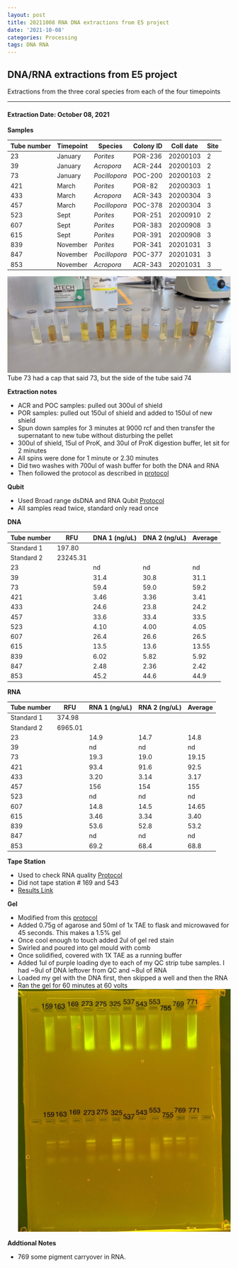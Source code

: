 ```yaml
---
layout: post
title: 20211008 RNA DNA extractions from E5 project
date: '2021-10-08'
categories: Processing
tags: DNA RNA
---
```


## DNA/RNA extractions from E5 project

Extractions from the three coral species from each of the four timepoints

---

#### Extraction Date: October 08, 2021 
**Samples**

| Tube number 	| Timepoint	   	| Species	    | Colony ID 	| Coll date		| Site       	|
|-------------	|------------	|-------------	|-------------	|-------------	|-------------	|
| 23		 	| January	 	| *Porites*		| POR-236      	| 20200103   	| 2				|
| 39			| January	 	| *Acropora*	| ACR-244	    | 20200103		| 2				|
| 73		 	| January	  	| *Pocillopora*	| POC-200    	| 20200103  	| 2				|
| 421		 	| March		 	| *Porites*		| POR-82     	| 20200303   	| 1				|
| 433			| March 		| *Acropora*	| ACR-343	    | 20200304		| 3				|
| 457		 	| March	  		| *Pocillopora*	| POC-378    	| 20200304  	| 3				|
| 523		 	| Sept		 	| *Porites*		| POR-251     	| 20200910   	| 2				|
| 607			| Sept	 		| *Porites*		| POR-383	    | 20200908		| 3				|
| 615		 	| Sept		  	| *Porites*		| POR-391     	| 20200908  	| 3				|
| 839		 	| November	 	| *Porites*		| POR-341	   	| 20201031   	| 3				|
| 847			| November	 	| *Pocillopora*	| POC-377	    | 20201031		| 3				|
| 853		 	| November	  	| *Acropora*	| ACR-343    	| 20201031  	| 3				|


![20211007_samples.jpg](https://github.com/Kterpis/Putnam_Lab_Notebook/blob/master/images/samples/20211007_samples.jpg?raw=true)
Tube 73 had a cap that said 73, but the side of the tube said 74

**Extraction notes**
 - ACR and POC samples: pulled out 300ul of shield
 - POR samples: pulled out 150ul of shield and added to 150ul of new shield 
 - Spun down samples for 3 minutes at 9000 rcf and then transfer the supernatant to new tube without disturbing the pellet
 - 300ul of shield, 15ul of ProK, and 30ul of ProK digestion buffer, let sit for 2 minutes
 - All spins were done for 1 minute or 2.30 minutes
 - Did two washes with 700ul of wash buffer for both the DNA and RNA
 - Then followed the protocol as described in [protocol](https://github.com/emmastrand/EmmaStrand_Notebook/blob/master/_posts/2019-05-31-Zymo-Duet-RNA-DNA-Extraction-Protocol.md)


**Qubit**
 - Used Broad range dsDNA and RNA Qubit [Protocol](https://meschedl.github.io/MESPutnam_Open_Lab_Notebook/Qubit-Protocol/)
 - All samples read twice, standard only read once
 
**DNA**

| Tube number 	| RFU		   	| DNA 1 (ng/uL) | DNA 2 (ng/uL) | Average     	|
|-------------	|------------	|-------------	|-------------	|-------------	|
| Standard 1  	| 197.80	 	| 		      	| 		      	|	         	|
| Standard 2 	| 23245.31	 	| 		    	| 		    	| 	        	|
| 23		 	|		     	| nd	     	| nd	     	| nd        	|
| 39		 	| 			   	| 31.4  	    | 30.8        	| 31.1			|
| 73		  	|		     	| 59.4 	      	| 59.0        	| 59.2        	|
| 421		 	| 			   	| 3.46        	| 3.36        	| 3.41      	|
| 433		  	|		     	| 24.6      	| 23.8         	| 24.2        	|
| 457		 	| 			   	| 33.6      	| 33.4	      	| 33.5       	|
| 523		  	|		     	| 4.10	       	| 4.00        	| 4.05        	|
| 607		 	| 			   	| 26.4       	| 26.6         	| 26.5       	|
| 615		  	|		     	| 13.5  	    | 13.6         	| 13.55        	|
| 839		 	| 			   	| 6.02        	| 5.82         	| 5.92        	|
| 847		  	|		     	| 2.48      	| 2.36      	| 2.42       	|
| 853		 	| 			   	| 45.2        	| 44.6         	| 44.9        	|


**RNA**


| Tube number 	| RFU		   	| RNA 1 (ng/uL) | RNA 2 (ng/uL) | Average     	|
|-------------	|------------	|-------------	|-------------	|-------------	|
| Standard 1  	| 374.98	 	| 		      	| 		      	|	         	|
| Standard 2 	| 6965.01	 	| 		    	| 		    	| 	        	|
| 23		 	|		     	| 14.9	     	| 14.7	     	| 14.8        	|
| 39		 	| 			   	| nd  	    	| nd        	| nd			|
| 73		  	|		     	| 19.3 	      	| 19.0        	| 19.15        	|
| 421		 	| 			   	| 93.4        	| 91.6        	| 92.5      	|
| 433		  	|		     	| 3.20      	| 3.14         	| 3.17        	|
| 457		 	| 			   	| 156       	| 154	      	| 155       	|
| 523		  	|		     	| nd	       	| nd        	| nd        	|
| 607		 	| 			   	| 14.8       	| 14.5         	| 14.65       	|
| 615		  	|		     	| 3.46  	    | 3.34         	| 3.40        	|
| 839		 	| 			   	| 53.6        	| 52.8         	| 53.2        	|
| 847		  	|		     	| nd        	| nd        	| nd        	|
| 853		 	| 			   	| 69.2        	| 68.4         	| 68.8        	|


**Tape Station**
 - Used to check RNA quality [Protocol](https://meschedl.github.io/MESPutnam_Open_Lab_Notebook/RNA-TapeStation-Protocol/) 
 - Did not tape station # 169 and 543
 - [Results Link](https://github.com/Kterpis/Putnam_Lab_Notebook/blob/5792f99f66acab403cb94a8841567e88690658cc/images/tape_station/2021-10-07%20-%2015.02.28.pdf)

**Gel**
 - Modified from this [protocol](https://meschedl.github.io/MESPutnam_Open_Lab_Notebook/Gel-Protocol/)
 - Added 0.75g of agarose and 50ml of 1x TAE to flask and microwaved for 45 seconds. This makes a 1.5% gel
 - Once cool enough to touch added 2ul of gel red stain
 - Swirled and poured into gel mould with comb
 - Once solidified, covered with 1X TAE as a running buffer
 - Added 1ul of purple loading dye to each of my QC strip tube samples. I had ~9ul of DNA leftover from QC and ~8ul of RNA
 - Loaded my gel with the DNA first, then skipped a well and then the RNA
 - Ran the gel for 60 minutes at 60 volts
 ![2021007_gel.jpg](https://github.com/Kterpis/Putnam_Lab_Notebook/blob/master/images/gels/20211007_gel.jpg?raw=true)
 
 **Addtional Notes**
  - 769 some pigment carryover in RNA.

